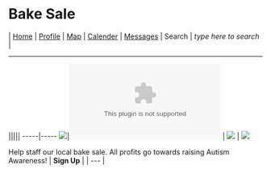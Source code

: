 # Bake Sale

| [Home](https://pdc1601.github.io/SWEN-101-Group1/) | [Profile](https://pdc1601.github.io/SWEN-101-Group1/profile) | [Map](https://pdc1601.github.io/SWEN-101-Group1/map) | [Calender](https://pdc1601.github.io/SWEN-101-Group1/calendar) | [Messages](https://pdc1601.github.io/SWEN-101-Group1/messages) | Search | *type here to search* | 

------------------------------------------------
|||||
-----|-----
![ ](https://static.boredpanda.com/blog/wp-content/uploads/2015/08/totoro-cakes-34__605.jpg)|![ ](https://images.squarespace-cdn.com/content/v1/560dbc25e4b0969564758eb5/1484339676779-W306SLWE0G0FPO2GB59F/ke17ZwdGBToddI8pDm48kKAwwdAfKsTlKsCcElEApLR7gQa3H78H3Y0txjaiv_0fDoOvxcdMmMKkDsyUqMSsMWxHk725yiiHCCLfrh8O1z5QPOohDIaIeljMHgDF5CVlOqpeNLcJ80NK65_fV7S1UegTYNQkRo-Jk4EWsyBNhwKrKLo5CceA1-Tdpfgyxoog5ck0MD3_q0rY3jFJjjoLbQ/Totoro+Cafe+%2B+www.thetravelpockets.com) | ![ ](http://ironchefjabes.page.ph/regali/wp-content/uploads/2019/03/Kpop-BT21-Cupcakes_BTS_-K-pop_Mang_Tata_Chimmy_Cooky_Van_RJ_Shooky_Koya_Korean_Kdrama.jpg) | ![ ](http://mymodernmet.com/wp/wp-content/uploads/2017/02/melly-eats-world-animal-macarons-6.jpg)

Help staff our local bake sale. All profits go towards raising Autism Awareness!
| **Sign Up** |
| --- |
